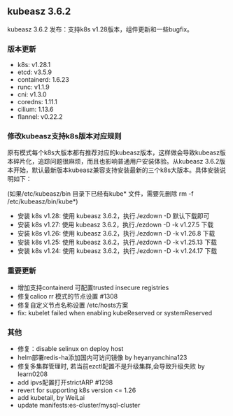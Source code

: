 ## kubeasz 3.6.2

kubeasz 3.6.2 发布：支持k8s v1.28版本，组件更新和一些bugfix。

### 版本更新

- k8s: v1.28.1
- etcd: v3.5.9
- containerd: 1.6.23
- runc: v1.1.9
- cni: v1.3.0
- coredns: 1.11.1
- cilium: 1.13.6
- flannel: v0.22.2

### 修改kubeasz支持k8s版本对应规则 

原有模式每个k8s大版本都有推荐对应的kubeasz版本，这样做会导致kubeasz版本碎片化，追踪问题很麻烦，而且也影响普通用户安装体验。从kubeasz 3.6.2版本开始，默认最新版本kubeasz兼容支持安装最新的三个k8s大版本。具体安装说明如下：

(如果/etc/kubeasz/bin 目录下已经有kube* 文件，需要先删除 rm -f /etc/kubeasz/bin/kube*)

- 安装 k8s v1.28: 使用 kubeasz 3.6.2，执行./ezdown -D 默认下载即可
- 安装 k8s v1.27: 使用 kubeasz 3.6.2，执行./ezdown -D -k v1.27.5 下载
- 安装 k8s v1.26: 使用 kubeasz 3.6.2，执行./ezdown -D -k v1.26.8 下载
- 安装 k8s v1.25: 使用 kubeasz 3.6.2，执行./ezdown -D -k v1.25.13 下载
- 安装 k8s v1.24: 使用 kubeasz 3.6.2，执行./ezdown -D -k v1.24.17 下载


### 重要更新

- 增加支持containerd 可配置trusted insecure registries 
- 修复calico rr 模式的节点设置 #1308
- 修复自定义节点名称设置 /etc/hosts方案
- fix: kubelet failed when enabling kubeReserved or systemReserved

### 其他

- 修复：disable selinux on deploy host
- helm部署redis-ha添加国内可访问镜像 by heyanyanchina123
- 修复多集群管理时, 若当前ezctl配置不是升级集群,会导致升级失败 by learn0208
- add ipvs配置打开strictARP #1298
- revert for supporting k8s version <= 1.26
- add kubetail, by WeiLai
- update manifests:es-cluster/mysql-cluster
